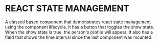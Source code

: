 # REACT STATE MANAGEMENT

A classed based component that demonstrates react state management using the component lifecycle.
It has a button that toggles the show state. When the show state is true, the person's profile will appear.
It also has a field that shows the time interval since the last component was mounted.
